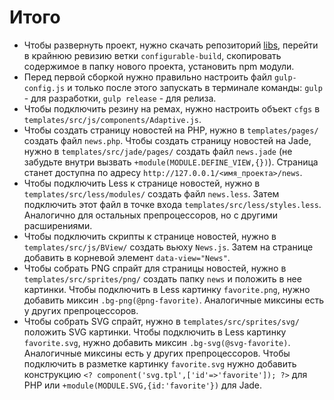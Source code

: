 # Итого

- Чтобы развернуть проект, нужно скачать репозиторий [libs](http://hg.turbodevelopers.com/turbo/libs), перейти в крайнюю ревизию ветки `configurable-build`, скопировать содержимое в папку нового проекта, установить npm модули.
- Перед первой сборкой нужно правильно настроить файл `gulp-config.js` и только после этого запускать в терминале команды: `gulp` - для разработки, `gulp release` - для релиза.
- Чтобы подключить резину на ремах, нужно настроить объект `cfgs` в `templates/src/js/components/Adaptive.js`.
- Чтобы создать страницу новостей на PHP, нужно в `templates/pages/` создать файл `news.php`. Чтобы создать страницу новостей на Jade, нужно в `templates/src/jade/pages/` создать файл `news.jade` (не забудьте внутри вызвать `+module(MODULE.DEFINE_VIEW,{})`). Страница станет доступна по адресу `http://127.0.0.1/<имя_проекта>/news`.
- Чтобы подключить Less к странице новостей, нужно в `templates/src/less/modules/` создать файл `news.less`. Затем подключить этот файл в точке входа `templates/src/less/styles.less`. Аналогично для остальных препроцессоров, но с другими расширениями.
- Чтобы подключить скрипты к странице новостей, нужно в `templates/src/js/BView/` создать вьюху `News.js`. Затем на странице добавить в корневой элемент `data-view="News"`.
- Чтобы собрать PNG спрайт для страницы новостей, нужно в `templates/src/sprites/png/` создать папку `news` и положить в нее картинки. Чтобы подключить в Less картинку `favorite.png`, нужно добавить миксин `.bg-png(@png-favorite)`. Аналогичные миксины есть у других препроцессоров.
- Чтобы собрать SVG спрайт, нужно в `templates/src/sprites/svg/` положить SVG картинки. Чтобы подключить в Less картинку `favorite.svg`, нужно добавить миксин `.bg-svg(@svg-favorite)`. Аналогичные миксины есть у других препроцессоров. Чтобы подключить в разметке картинку `favorite.svg` нужно добавить конструкцию `<? component('svg.tpl',['id'=>'favorite']); ?>` для PHP или `+module(MODULE.SVG,{id:'favorite'})` для Jade.
